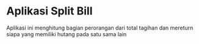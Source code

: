 # Aplikasi Split Bill

Aplikasi ini menghitung bagian perorangan dari total tagihan dan mereturn siapa yang memiliki hutang pada satu sama lain
